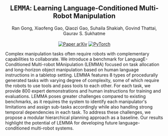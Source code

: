 <h2 align="center">
  <b><tt>LEMMA</tt>: Learning Language-Conditioned Multi-Robot Manipulation</b>
</h2>

<div align="center" margin-bottom="6em">
Ran Gong, Xiaofeng Gao, Qiaozi Gao, Suhaila Shakiah, Govind Thattai, Gaurav S. Sukhatme
</div>
&nbsp;


<div align="center">
    <a href="https://arxiv.org/abs/2308.00937" target="_blank">
    <img src="https://img.shields.io/badge/Paper-arXiv-green" alt="Paper arXiv"></a>
    <a href="https://pytorch.org" target="_blank">
    <img src="https://img.shields.io/badge/Code-PyTorch-blue" alt="PyTorch"/></a>
</div>

Complex manipulation tasks often require robots with complementary capabilities to collaborate. We introduce a benchmark for LanguagE-Conditioned Multi-robot MAnipulation (LEMMA) focused on task allocation and long-horizon object manipulation based on human language instructions in a tabletop setting. LEMMA features 8 types of procedurally generated tasks with varying degree of complexity, some of which require the robots to use tools and pass tools to each other. For each task, we provide 800 expert demonstrations and human instructions for training and evaluations. LEMMA poses greater challenges compared to existing benchmarks, as it requires the system to identify each manipulator's limitations and assign sub-tasks accordingly while also handling strong temporal dependencies in each task. To address these challenges, we propose a modular hierarchical planning approach as a baseline. Our results highlight the potential of LEMMA for developing future language-conditioned multi-robot systems.
